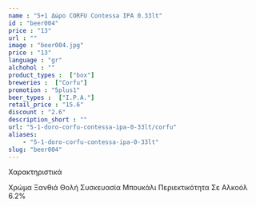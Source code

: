 ```yaml
---
name : "5+1 Δώρο CORFU Contessa IPA 0.33lt"
id : "beer004"
price : "13"
url : ""
image : "beer004.jpg"
price : "13"
language : "gr"
alchohol : ""
product_types :  ["box"]
breweries :  ["Corfu"]
promotion : "5plus1"
beer_types :  ["I.P.A."]
retail_price : "15.6"
discount : "2.6"
description_short : ""
url: "5-1-doro-corfu-contessa-ipa-0-33lt/corfu"
aliases: 
    - "5-1-doro-corfu-contessa-ipa-0-33lt"
slug: "beer004"
---
```


Χαρακτηριστικά

Χρώμα
Ξανθιά Θολή
Συσκευασία
Μπουκάλι
Περιεκτικότητα Σε Αλκοόλ
6.2%